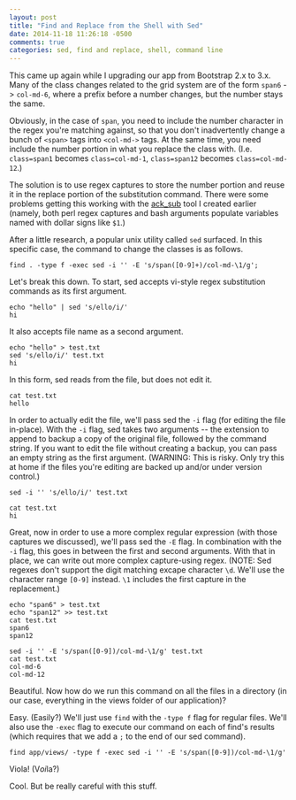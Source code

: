 ```yaml
---
layout: post
title: "Find and Replace from the Shell with Sed"
date: 2014-11-18 11:26:18 -0500
comments: true
categories: sed, find and replace, shell, command line
---
```


This came up again while I upgrading our app from Bootstrap 2.x to 3.x.
Many of the class changes related to the grid system  are of the form ```span6``` ->
```col-md-6```, where a prefix before a number changes, but the number
stays the same.

Obviously, in the case of ```span```, you need to include the number
character in the regex you're matching against, so that you don't inadvertently change a
bunch of ```<span>``` tags into ```<col-md->``` tags.  At the same time, you need include the number
portion in what you replace the class with.  (I.e. ```class=span1```
becomes ```class=col-md-1```, ```class=span12``` becomes
```class=col-md-12```.)

The solution is to use regex captures to store the number portion and
reuse it in the replace portion of the substitution command.  There were
some problems getting this working with the [ack_sub]() tool I created
earlier (namely, both perl regex captures and bash arguments populate
variables named with dollar signs like ```$1```.)

After a little research, a popular unix utility called ```sed```
surfaced.  In this specific case, the command to change the classes is
as follows.

```
find . -type f -exec sed -i '' -E 's/span([0-9]+)/col-md-\1/g';
```

Let's break this down.  To start, sed accepts vi-style regex substitution
commands as its first argument.

```
echo "hello" | sed 's/ello/i/'
hi
```

It also accepts file name as a second argument.

```
echo "hello" > test.txt
sed 's/ello/i/' test.txt
hi
```

In this form, sed reads from the file, but does not edit it.

```
cat test.txt
hello
```

In order to actually edit the file, we'll pass sed the ```-i``` flag (for editing the file in-place).
With the ```-i``` flag, sed takes two arguments -- the extension to
append to backup a copy of the original file, followed by the command
string. If you want to edit the file without creating a backup, you can
pass an empty string as the first argument.  (WARNING: This is risky.  Only try this at
home if the files you're editing are backed up and/or under version
control.)

```
sed -i '' 's/ello/i/' test.txt

cat test.txt
hi
```
Great, now in order to use a more complex regular expression (with those
captures we discussed), we'll pass sed the ```-E``` flag.  In
combination with the ```-i``` flag, this goes in between the first and
second arguments.  With that in place, we can write out more complex
capture-using regex.  (NOTE: Sed regexes don't support the digit
matching excape character ```\d```.  We'll use the character range ```[0-9]``` instead.  ```\1``` includes the first capture in the replacement.)

```
echo "span6" > test.txt
echo "span12" >> test.txt
cat test.txt
span6
span12

sed -i '' -E 's/span([0-9])/col-md-\1/g' test.txt
cat test.txt
col-md-6
col-md-12
```

Beautiful.  Now how do we run this command on all the files in a
directory (in our case, everything in the views folder of our
application)?

Easy.  (Easily?)  We'll just use ```find``` with the ```-type f``` flag
for regular files.  We'll also use the ```-exec``` flag to execute our
command on each of find's results (which requires that we add a ```;```
to the end of our sed command).

```
find app/views/ -type f -exec sed -i '' -E 's/span([0-9])/col-md-\1/g'
```

Viola!  (V*oi*la?)

Cool.  But be really careful with this stuff.
